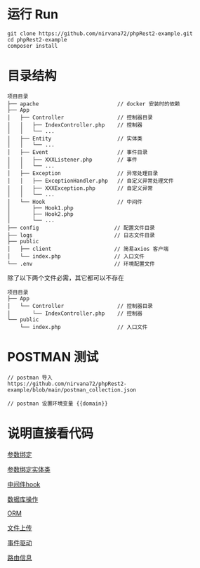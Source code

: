# 运行 Run

~~~
git clone https://github.com/nirvana72/phpRest2-example.git
cd phpRest2-example
composer install
~~~

# 目录结构
~~~
项目目录
├── apache                         // docker 安装时的依赖
├── App
│   ├── Controller                 // 控制器目录
│   │   ├── IndexController.php    // 控制器
│   │   └── ...
│   ├── Entity                     // 实体类
│   │   └── ...
│   ├── Event                      // 事件目录
│   │   ├── XXXListener.php        // 事件
│   │   └── ...
│   ├── Exception                  // 异常处理目录
│   │   ├── ExceptionHandler.php   // 自定义异常处理文件
│   │   ├── XXXException.php       // 自定义异常
│   │   └── ...
│   └── Hook                       // 中间件
│       ├── Hook1.php 
│       ├── Hook2.php 
│       └── ...
├── config                        // 配置文件目录
├── logs                          // 日志文件目录
├── public
│   ├── client                    // 简易axios 客户端
│   └── index.php                 // 入口文件
└── .env                          // 环境配置文件
~~~

除了以下两个文件必需，其它都可以不存在
~~~
项目目录
├── App
│   └── Controller                 // 控制器目录
│       └── IndexController.php    // 控制器
└── public                     
    └── index.php                  // 入口文件
~~~

# POSTMAN 测试
~~~
// postman 导入
https://github.com/nirvana72/phpRest2-example/blob/main/postman_collection.json

// postman 设置环境变量 {{domain}}
~~~

# 说明直接看代码
[参数绑定](https://github.com/nirvana72/phpRest2-example/blob/main/App/Controller/ParamsController.php)

[参数绑定实体类](https://github.com/nirvana72/phpRest2-example/blob/main/App/Controller/EntityController.php)

[中间件hook](https://github.com/nirvana72/phpRest2-example/blob/main/App/Controller/HookController.php)

[数据库操作](https://github.com/nirvana72/phpRest2-example/blob/main/App/Controller/DbController.php)

[ORM](https://github.com/nirvana72/phpRest2-example/blob/main/App/Controller/OrmController.php)

[文件上传](https://github.com/nirvana72/phpRest2-example/blob/main/App/Controller/FileUploadController.php)

[事件驱动](https://github.com/nirvana72/phpRest2-example/blob/main/App/Controller/EventController.php)

[路由信息](https://github.com/nirvana72/phpRest2-example/blob/main/App/Controller/IndexController.php)